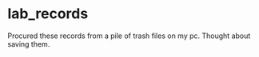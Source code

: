 # lab_records

Procured these records from a pile of trash files on my pc. Thought about saving them.
